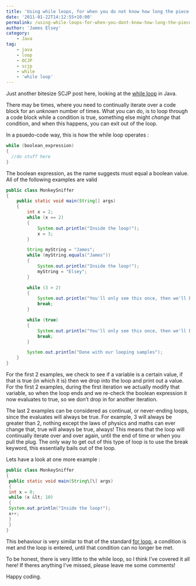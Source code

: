 ```yaml
---
title: 'Using while loops, for when you do not know how long the piece of string is'
date: '2011-01-22T14:12:55+10:00'
permalink: /using-while-loops-for-when-you-dont-know-how-long-the-piece-of-string-is
author: 'James Elsey'
category:
    - Java
tag:
    - java
    - loop
    - OCJP
    - scjp
    - while
    - 'while loop'
---
```

Just another bitesize SCJP post here, looking at the [while loop](http://download.oracle.com/javase/tutorial/java/nutsandbolts/while.html) in Java.

There may be times, where you need to continually iterate over a code block for an *unknown* number of times. What you can do, is to loop through a code block while a condition is true, something else might *change* that condition, and when this happens, you can exit out of the loop.

In a psuedo-code way, this is how the while loop operates :

```java
while (boolean_expression)
{
  //do stuff here
}
```

The boolean expression, as the name suggests must equal a boolean value. All of the following examples are valid

```java
public class MonkeySniffer
{
    public static void main(String[] args)
    {
        int x = 2;
        while (x == 2)
        {
            System.out.println("Inside the loop!");
            x = 3;
        }

        String myString = "James";
        while (myString.equals("James"))
        {
            System.out.println("Inside the loop!");
            myString = "Elsey";
        }

        while (3 > 2)
        {
            System.out.println("You'll only see this once, then we'll break out of the loop");
            break;
        }

        while (true)
        {
            System.out.println("You'll only see this once, then we'll break out of the loop");
            break;
        }

        System.out.println("Done with our looping samples");
    }
}
```

For the first 2 examples, we check to see if a variable is a certain value, if that is true (in which it is) then we drop into the loop and print out a value. For the first 2 examples, during the first iteration we actually modify that variable, so when the loop ends and we re-check the boolean expression it now evaluates to true, so we don’t drop in for another iteration.

The last 2 examples can be considered as continual, or never-ending loops, since the evaluates will always be true. For example, 3 will always be greater than 2, nothing except the laws of physics and maths can ever change that, true will always be true, always! This means that the loop will continually iterate over and over again, until the end of time or when you pull the plug. The only way to get out of this type of loop is to use the break keyword, this essentially bails out of the loop.

Lets have a look at one more example :

```java
public class MonkeySniffer  
{  
 public static void main(String\[\] args)  
 {  
 int x = 0;  
 while (x &lt; 10)  
 {  
 System.out.println("Inside the loop!");  
 x++;  
 }  
 }  
}
```

This behaviour is very similar to that of the standard [for loop](/playing-with-the-for-loop-in-java), a condition is met and the loop is entered, until that condition can no longer be met.

To be honest, there is very little to the while loop, so I think I’ve covered it all here! If theres anything I’ve missed, please leave me some comments!

Happy coding.
